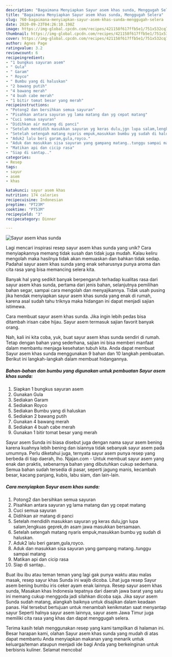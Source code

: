 ```yaml
---
description: "Bagaimana Menyiapkan Sayur asem khas sunda, Menggugah Selera"
title: "Bagaimana Menyiapkan Sayur asem khas sunda, Menggugah Selera"
slug: 760-bagaimana-menyiapkan-sayur-asem-khas-sunda-menggugah-selera
date: 2020-09-23T04:26:10.198Z
image: https://img-global.cpcdn.com/recipes/421158f617ffb5e1/751x532cq70/sayur-asem-khas-sunda-foto-resep-utama.jpg
thumbnail: https://img-global.cpcdn.com/recipes/421158f617ffb5e1/751x532cq70/sayur-asem-khas-sunda-foto-resep-utama.jpg
cover: https://img-global.cpcdn.com/recipes/421158f617ffb5e1/751x532cq70/sayur-asem-khas-sunda-foto-resep-utama.jpg
author: Agnes Page
ratingvalue: 3.2
reviewcount: 6
recipeingredient:
- "1 bungkus sayuran asem"
- " Gula"
- " Garam"
- " Royco"
- " Bumbu yang di haluskan"
- "2 bawang putih"
- "4 bawang merah"
- "4 buah cabe merah"
- "1 bitir tomat besar yang merah"
recipeinstructions:
- "Potong2 dan bersihkan semua sayuran"
- "Pisahkan antara sayuran yg lama matang dan yg cepat matang"
- "Cuci semua sayuran"
- "Didihkan air matang di panci"
- "Setelah mendidih masukkan sayuran yg keras dulu,jgn lupa salam,lengkuas geprek,dn asam jawa masukkan bersamaan."
- "Setelah setengah matang nyaris empuk,masukkan bumbu yg sudah di haluskan."
- "Aduk2 lalu beri garam,gula,royco."
- "Aduk dan masukkan sisa sayuran yang gampang matang..tunggu sampai matang"
- "Matikan api dan cicip rasa"
- "Siap di santap.."
categories:
- Resep
tags:
- sayur
- asem
- khas

katakunci: sayur asem khas 
nutrition: 174 calories
recipecuisine: Indonesian
preptime: "PT23M"
cooktime: "PT53M"
recipeyield: "3"
recipecategory: Dinner

---
```



![Sayur asem khas sunda](https://img-global.cpcdn.com/recipes/421158f617ffb5e1/751x532cq70/sayur-asem-khas-sunda-foto-resep-utama.jpg)

Lagi mencari inspirasi resep sayur asem khas sunda yang unik? Cara menyiapkannya memang tidak susah dan tidak juga mudah. Kalau keliru mengolah maka hasilnya tidak akan memuaskan dan bahkan tidak sedap. Padahal sayur asem khas sunda yang enak seharusnya punya aroma dan cita rasa yang bisa memancing selera kita.

Banyak hal yang sedikit banyak berpengaruh terhadap kualitas rasa dari sayur asem khas sunda, pertama dari jenis bahan, selanjutnya pemilihan bahan segar, sampai cara mengolah dan menyajikannya. Tidak usah pusing jika hendak menyiapkan sayur asem khas sunda yang enak di rumah, karena asal sudah tahu triknya maka hidangan ini dapat menjadi sajian istimewa.

Cara membuat sayur asem khas sunda. Jika ingin lebih pedas bisa ditambah irisan cabe hijau. Sayur asem termasuk sajian favorit banyak orang.


Nah, kali ini kita coba, yuk, buat sayur asem khas sunda sendiri di rumah. Tetap dengan bahan yang sederhana, sajian ini bisa memberi manfaat dalam membantu menjaga kesehatan tubuh kita. Anda dapat membuat Sayur asem khas sunda menggunakan 9 bahan dan 10 langkah pembuatan. Berikut ini langkah-langkah dalam membuat hidangannya.

<!--inarticleads1-->

##### Bahan-bahan dan bumbu yang digunakan untuk pembuatan Sayur asem khas sunda:

1. Siapkan 1 bungkus sayuran asem
1. Gunakan  Gula
1. Sediakan  Garam
1. Sediakan  Royco
1. Sediakan  Bumbu yang di haluskan
1. Sediakan 2 bawang putih
1. Gunakan 4 bawang merah
1. Sediakan 4 buah cabe merah
1. Gunakan 1 bitir tomat besar yang merah


Sayur asem Sunda ini biasa disebut juga dengan nama sayur asem bening karena kuahnya lebih bening dan isiannya tidak sebanyak sayur asem pada umumnya. Perlu diketahui juga, ternyata sayur asem punya resep yang berbeda di tiap daerah, lho. Njajan.com - Untuk membuat sayur asem yang enak dan praktis, sebenarnya bahan yang dibutuhkan cukup sederhana. Semua bahan sudah tersedia di pasar, seperti jagung manis, kecambah besar, kacang panjang, kubis, labu siam, dan lain-lain. 

<!--inarticleads2-->

##### Cara menyiapkan Sayur asem khas sunda:

1. Potong2 dan bersihkan semua sayuran
1. Pisahkan antara sayuran yg lama matang dan yg cepat matang
1. Cuci semua sayuran
1. Didihkan air matang di panci
1. Setelah mendidih masukkan sayuran yg keras dulu,jgn lupa salam,lengkuas geprek,dn asam jawa masukkan bersamaan.
1. Setelah setengah matang nyaris empuk,masukkan bumbu yg sudah di haluskan.
1. Aduk2 lalu beri garam,gula,royco.
1. Aduk dan masukkan sisa sayuran yang gampang matang..tunggu sampai matang
1. Matikan api dan cicip rasa
1. Siap di santap..


Buat ibu ibu atau teman teman yang lagi gak punya waktu atau malas masak, resep sayur khas Sunda ini wajib dicoba. Lihat juga resep Sayur asem bening bumbu iris ceker ayam enak lainnya. Resep sayur asem khas sunda, Masakan khas Indonesia tepatnya dari daerah jawa barat yang satu ini memang cukup menggoda jadi silahkan dicoba saja. Jika sayur asem Sunda sudah matang, alangkah baiknya untuk disajikan dalam keadaan panas. Hal tersebut bertujuan untuk menambah kenikmatan saat menyantap sayur Seperti halnya sayur asem lainnya, sayur asem Jawa Timur juga memiliki cita rasa yang khas dan dapat menggugah selera. 

Terima kasih telah menggunakan resep yang kami tampilkan di halaman ini. Besar harapan kami, olahan Sayur asem khas sunda yang mudah di atas dapat membantu Anda menyiapkan makanan yang menarik untuk keluarga/teman ataupun menjadi ide bagi Anda yang berkeinginan untuk berbisnis kuliner. Selamat mencoba!
